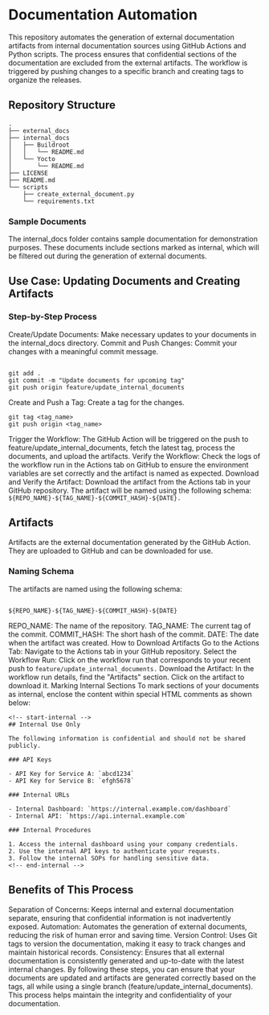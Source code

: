 # Documentation Automation
This repository automates the generation of external documentation artifacts from internal documentation sources using GitHub Actions and Python scripts. The process ensures that confidential sections of the documentation are excluded from the external artifacts. The workflow is triggered by pushing changes to a specific branch and creating tags to organize the releases.
## Repository Structure
```
.
├── external_docs
├── internal_docs
│   ├── Buildroot
│   │   └── README.md
│   └── Yocto
│       └── README.md
├── LICENSE
├── README.md
└── scripts
    ├── create_external_document.py
    └── requirements.txt
```

### Sample Documents
The internal_docs folder contains sample documentation for demonstration purposes. These documents include sections marked as internal, which will be filtered out during the generation of external documents.
## Use Case: Updating Documents and Creating Artifacts
### Step-by-Step Process
Create/Update Documents:
Make necessary updates to your documents in the internal_docs directory.
Commit and Push Changes:
Commit your changes with a meaningful commit message.
```

git add .
git commit -m "Update documents for upcoming tag"
git push origin feature/update_internal_documents
```
Create and Push a Tag:
Create a tag for the changes.
```
git tag <tag_name>
git push origin <tag_name>
```
Trigger the Workflow:
The GitHub Action will be triggered on the push to feature/update_internal_documents, fetch the latest tag, process the documents, and upload the artifacts.
Verify the Workflow:
Check the logs of the workflow run in the Actions tab on GitHub to ensure the environment variables are set correctly and the artifact is named as expected.
Download and Verify the Artifact:
Download the artifact from the Actions tab in your GitHub repository. The artifact will be named using the following schema:
``` ${REPO_NAME}-${TAG_NAME}-${COMMIT_HASH}-${DATE}.```
## Artifacts
Artifacts are the external documentation generated by the GitHub Action. They are uploaded to GitHub and can be downloaded for use.
### Naming Schema
The artifacts are named using the following schema:
```

${REPO_NAME}-${TAG_NAME}-${COMMIT_HASH}-${DATE}
```

REPO_NAME: The name of the repository.
TAG_NAME: The current tag of the commit.
COMMIT_HASH: The short hash of the commit.
DATE: The date when the artifact was created.
How to Download Artifacts
Go to the Actions Tab:
Navigate to the Actions tab in your GitHub repository.
Select the Workflow Run:
Click on the workflow run that corresponds to your recent push to ```feature/update_internal_documents.```
Download the Artifact:
In the workflow run details, find the "Artifacts" section. Click on the artifact to download it.
Marking Internal Sections
To mark sections of your documents as internal, enclose the content within special HTML comments as shown below:
```
<!-- start-internal -->
## Internal Use Only

The following information is confidential and should not be shared publicly. 

### API Keys

- API Key for Service A: `abcd1234`
- API Key for Service B: `efgh5678`

### Internal URLs

- Internal Dashboard: `https://internal.example.com/dashboard`
- Internal API: `https://api.internal.example.com`

### Internal Procedures

1. Access the internal dashboard using your company credentials.
2. Use the internal API keys to authenticate your requests.
3. Follow the internal SOPs for handling sensitive data.
<!-- end-internal -->
```
## Benefits of This Process
Separation of Concerns: Keeps internal and external documentation separate, ensuring that confidential information is not inadvertently exposed.
Automation: Automates the generation of external documents, reducing the risk of human error and saving time.
Version Control: Uses Git tags to version the documentation, making it easy to track changes and maintain historical records.
Consistency: Ensures that all external documentation is consistently generated and up-to-date with the latest internal changes.
By following these steps, you can ensure that your documents are updated and artifacts are generated correctly based on the tags, all while using a single branch (feature/update_internal_documents). This process helps maintain the integrity and confidentiality of your documentation.


